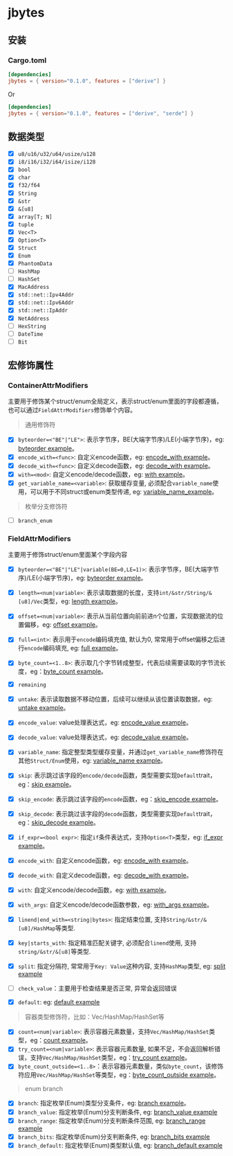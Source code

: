 # jbytes

## 安装

### Cargo.toml

```toml
[dependencies]
jbytes = { version="0.1.0", features = ["derive"] }
```

Or

```toml
[dependencies]
jbytes = { version="0.1.0", features = ["derive", "serde"] }
```

## 数据类型

- [x] `u8/u16/u32/u64/usize/u128`
- [x] `i8/i16/i32/i64/isize/i128`
- [x] `bool`
- [x] `char`
- [x] `f32/f64`
- [x] `String`
- [x] `&str`
- [x] `&[u8]`
- [x] `array[T; N]`
- [x] `tuple`
- [x] `Vec<T>`
- [x] `Option<T>`
- [x] `Struct`
- [x] `Enum`
- [x] `PhantomData`
- [ ] `HashMap`
- [ ] `HashSet`
- [x] `MacAddress`
- [x] `std::net::Ipv4Addr`
- [x] `std::net::Ipv6Addr`
- [x] `std::net::IpAddr`
- [x] `NetAddress`
- [ ] `HexString`
- [ ] `DateTime`
- [ ] `Bit`

## 宏修饰属性

### ContainerAttrModifiers

主要用于修饰某个struct/enum全局定义，表示struct/enum里面的字段都遵循，也可以通过`FieldAttrModifiers`修饰单个内容。

> 通用修饰符

- [x] `byteorder=<"BE"|"LE">`: 表示字节序，BE(大端字节序)/LE(小端字节序)，eg: [byteorder example](./tests/test_modifier_byteorder.rs)。
- [x] `encode_with=<func>`: 自定义encode函数，eg: [encode_with example](./tests/test_modifier_with2.rs)。
- [x] `decode_with=<func>`: 自定义decode函数，eg: [decode_with example](./tests/test_modifier_with2.rs)。
- [x] `with=<mod>`: 自定义encode/decode函数，eg: [with example](./tests/test_modifier_with2_1.rs)。
- [x] `get_variable_name=<variable>`: 获取缓存变量, 必须配合`variable_name`使用，可以用于不同struct或enum类型传递, eg: [variable_name_example](./tests/test_modifier_variable_name.rs)。

> 枚举分支修饰符

- [ ] `branch_enum`

### FieldAttrModifiers

主要用于修饰struct/enum里面某个字段内容

- [x] `byteorder=<"BE"|"LE"|variable(BE=0,LE=1)>`: 表示字节序，BE(大端字节序)/LE(小端字节序)，eg: [byteorder example](./tests/test_modifier_byteorder.rs)。
- [x] `length=<num|variable>`: 表示读取数据的长度，支持`int/&str/String/&[u8]/Vec`类型，eg: [length example](./tests/test_modifier_length.rs)。
- [x] `offset=<num|variable>`: 表示从当前位置向前前进n个位置，实现数据流的位置偏移，eg: [offset example](./tests/test_modifier_offset.rs)。
- [x] `full=<int>`: 表示用于`encode`编码填充值, 默认为0, 常常用于offset偏移之后进行`encode`编码填充, eg: [full example](./tests/test_modifier_full.rs)。
- [x] `byte_count=<1..8>`: 表示取几个字节转成整型，代表后续需要读取的字节流长度，eg：[byte_count example](./tests/test_modifier_bytecount.rs)。
- [x] `remaining`
- [x] `untake`: 表示读取数据不移动位置，后续可以继续从该位置读取数据，eg: [untake example](./tests/test_modifier_untake.rs)。
- [x] `encode_value`: value处理表达式，eg: [encode_value example](./tests/test_modifier_value.rs)。
- [x] `decode_value`: value处理表达式，eg: [decode_value example](./tests/test_modifier_value.rs)。
- [x] `variable_name`: 指定整型类型缓存变量，并通过`get_variable_name`修饰符在其他`Struct/Enum`使用，eg: [variable_name example](./tests/test_modifier_variable_name.rs)。
- [x] `skip`: 表示跳过该字段的`encode/decode`函数，类型需要实现`Default`trait，eg：[skip example](./tests/test_modifier_skip.rs)。
- [x] `skip_encode`: 表示跳过该字段的`encode`函数，eg：[skip_encode example](./tests/test_modifier_skip.rs)。
- [x] `skip_decode`: 表示跳过该字段的`decode`函数，类型需要实现`Default`trait，eg：[skip_decode example](./tests/test_modifier_skip.rs)。
- [x] `if_expr=<bool expr>`: 指定`if`条件表达式，支持`Option<T>`类型，eg: [if_expr example](./tests/test_modifier_if_expr.rs)。
- [x] `encode_with`: 自定义encode函数，eg: [encode_with example](./tests/test_modifier_with.rs)。
- [x] `decode_with`: 自定义decode函数，eg: [decode_with example](./tests/test_modifier_with.rs)。
- [x] `with`: 自定义encode/decode函数，eg: [with example](./tests/test_modifier_with_1.rs)。
- [x] `with_args`: 自定义encode/decode函数参数，eg: [with_args example](./tests/test_modifier_with_args.rs)。


- [x] `linend|end_with=<string|bytes>`: 指定结束位置, 支持`String/&str/&[u8]/HashMap`等类型.
- [x] `key|starts_with`: 指定精准匹配关键字, 必须配合`linend`使用, 支持`string/&str/&[u8]`等类型.
- [x] `split`: 指定分隔符, 常常用于`Key: Value`这种内容, 支持`HashMap`类型, eg: [split example](./tests/test_type_hashmap.rs)
- [ ] `check_value`：主要用于检查结果是否正常, 异常会返回错误
- [x] `default`: eg: [default example](./crates/jdefault-rs/tests/test_jppe.rs)

> 容器类型修饰符，比如：Vec/HashMap/HashSet等

- [x] `count=<num|variable>`: 表示容器元素数量，支持`Vec/HashMap/HashSet`类型，eg：[count example](./tests/test_modifier_count.rs)。
- [x] `try_count=<num|variable>`: 表示容器元素数量, 如果不足，不会返回解析错误，支持`Vec/HashMap/HashSet`类型，eg：[try_count example](./tests/test_modifier_try_count.rs)。
- [x] `byte_count_outside=<1..8>`：表示容器元素数量，类似`byte_count`，该修饰符应用`Vec/HashMap/HashSet`等类型，eg：[byte_count_outside example](./tests/test_modifier_bytecount_outside.rs)。

> enum branch

- [x] `branch`: 指定枚举(Enum)类型分支条件，eg: [branch example](./tests/test_modifier_branch.rs)。
- [x] `branch_value`: 指定枚举(Enum)分支判断条件, eg: [branch_value example](./tests/test_type_modifier_branch_value.rs)
- [x] `branch_range`: 指定枚举(Enum)分支判断条件范围, eg: [branch_range example](./tests/test_type_modifier_branch_range.rs)
- [x] `branch_bits`: 指定枚举(Enum)分支判断条件, eg: [branch_bits example](./tests/test_type_modifier_branch_bits.rs)
- [x] `branch_default`: 指定枚举(Enum)类型默认值, eg: [branch_default example](./tests/test_modifier_branch_default.rs)
